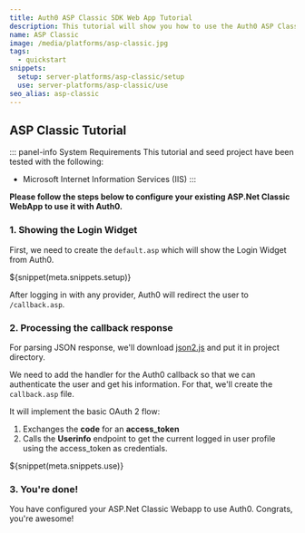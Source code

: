 ```yaml
---
title: Auth0 ASP Classic SDK Web App Tutorial
description: This tutorial will show you how to use the Auth0 ASP Classic SDK to add authentication and authorization to your web app.
name: ASP Classic
image: /media/platforms/asp-classic.jpg
tags:
  - quickstart
snippets:
  setup: server-platforms/asp-classic/setup
  use: server-platforms/asp-classic/use
seo_alias: asp-classic
---
```


## ASP Classic Tutorial

::: panel-info System Requirements
This tutorial and seed project have been tested with the following:
* Microsoft Internet Information Services (IIS)
:::

**Please follow the steps below to configure your existing ASP.Net Classic WebApp to use it with Auth0.**

### 1. Showing the Login Widget

First, we need to create the `default.asp` which will show the Login Widget from Auth0.

${snippet(meta.snippets.setup)}

After logging in with any provider, Auth0 will redirect the user to `/callback.asp`.

### 2. Processing the callback response

For parsing JSON response, we'll download [json2.js](http://cdnjs.cloudflare.com/ajax/libs/json2/20130526/json2.js) and put it in project directory.

We need to add the handler for the Auth0 callback so that we can authenticate the user and get his information. For that, we'll create the `callback.asp` file.

It will implement the basic OAuth 2 flow:

1. Exchanges the **code** for an **access_token**
1. Calls the **Userinfo** endpoint to get the current logged in user profile using the access_token as credentials.

${snippet(meta.snippets.use)}

### 3. You're done!

You have configured your ASP.Net Classic Webapp to use Auth0. Congrats, you're awesome!
